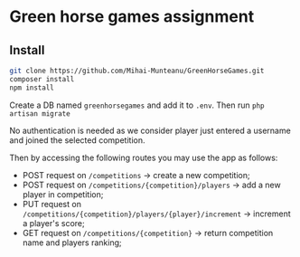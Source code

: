 # Green horse games assignment
## Install

```bash
git clone https://github.com/Mihai-Munteanu/GreenHorseGames.git
composer install
npm install
```

Create a DB named `greenhorsegames` and add it to `.env`. Then run `php artisan migrate`

No authentication is needed as we consider player just entered a username and joined the selected competition.

Then by accessing the following routes you may use the app as follows:
 - POST request on `/competitions` -> create a new competition;
 - POST request on `/competitions/{competition}/players` -> add a new player in competition; 
 - PUT request on `/competitions/{competition}/players/{player}/increment` -> increment a player's score;
 - GET request on `/competitions/{competition}` -> return competition name and players ranking;
 